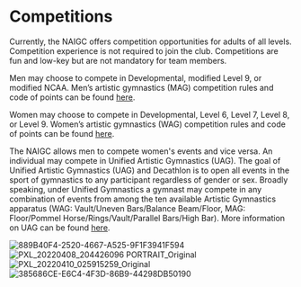 <!---layout: page
title: "Competitions"
permalink: /competitions--->

# Competitions

Currently, the NAIGC offers competition opportunities for adults of all levels. Competition experience is not required to join the club. Competitions are fun and low-key but are not mandatory for team members.

Men may choose to compete in Developmental, modified Level 9, or modified NCAA.   Men’s artistic gymnastics (MAG) competition rules and code of points can be found [here](https://naigc.org/mens-rules/).

Women may choose to compete in Developmental, Level 6, Level 7, Level 8, or Level 9.  Women’s artistic gymnastics (WAG) competition rules and code of points can be found [here](https://naigc.org/womens-rules/).

The NAIGC allows men to compete women's events and vice versa. An individual may compete in Unified Artistic Gymnastics (UAG). The goal of Unified Artistic Gymnastics (UAG) and Decathlon is to open all events in the sport of gymnastics to any participant regardless of gender or sex. Broadly speaking, under Unified Gymnastics a gymnast may compete in any combination of events from among the ten available Artistic Gymnastics apparatus (WAG: Vault/Uneven Bars/Balance Beam/Floor, MAG: Floor/Pommel Horse/Rings/Vault/Parallel Bars/High Bar). More information on UAG can be found [here](https://naigc.org/uag-rules/).

![889B40F4-2520-4667-A525-9F1F3941F594](https://user-images.githubusercontent.com/108369432/180622367-dc202018-a138-4b1a-b68a-e9fe7141d93e.JPG)
![PXL_20220408_204426096 PORTRAIT_Original](https://user-images.githubusercontent.com/108369432/180622373-a5a16b42-fbf8-4602-93b7-58c01f9e90ef.jpg)
![PXL_20220410_025915259_Original](https://user-images.githubusercontent.com/108369432/180622379-02aee2b5-6017-4da3-9773-d32b460ae6a3.jpg)
![385686CE-E6C4-4F3D-86B9-44298DB50190](https://user-images.githubusercontent.com/108369432/180622387-b239e7de-4b4e-4da0-9689-8af9b171ccda.JPG)
